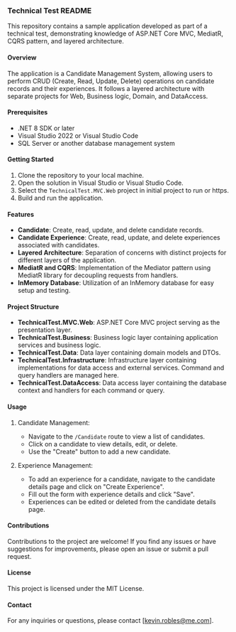 ### Technical Test README

This repository contains a sample application developed as part of a technical test, demonstrating knowledge of ASP.NET Core MVC, MediatR, CQRS pattern, and layered architecture.

#### Overview

The application is a Candidate Management System, allowing users to perform CRUD (Create, Read, Update, Delete) operations on candidate records and their experiences. It follows a layered architecture with separate projects for Web, Business logic, Domain, and DataAccess.

#### Prerequisites

- .NET 8 SDK or later
- Visual Studio 2022 or Visual Studio Code
- SQL Server or another database management system

#### Getting Started

1. Clone the repository to your local machine.
2. Open the solution in Visual Studio or Visual Studio Code.
3. Select the `TechnicalTest.MVC.Web` project in initial project to run or https.
4. Build and run the application.

#### Features

- **Candidate**: Create, read, update, and delete candidate records.
- **Candidate Experience**: Create, read, update, and delete experiences associated with candidates.
- **Layered Architecture**: Separation of concerns with distinct projects for different layers of the application.
- **MediatR and CQRS**: Implementation of the Mediator pattern using MediatR library for decoupling requests from handlers.
- **InMemory Database**: Utilization of an InMemory database for easy setup and testing.

#### Project Structure

- **TechnicalTest.MVC.Web**: ASP.NET Core MVC project serving as the presentation layer.
- **TechnicalTest.Business**: Business logic layer containing application services and business logic.
- **TechnicalTest.Data**: Data layer containing domain models and DTOs.
- **TechnicalTest.Infrastructure**: Infrastructure layer containing implementations for data access and external services. Command and query handlers are managed here.
- **TechnicalTest.DataAccess**: Data access layer containing the database context and handlers for each command or query.

#### Usage

1. Candidate Management:

   - Navigate to the `/Candidate` route to view a list of candidates.
   - Click on a candidate to view details, edit, or delete.
   - Use the "Create" button to add a new candidate.
   
2. Experience Management:

   - To add an experience for a candidate, navigate to the candidate details page and click on "Create Experience".
   - Fill out the form with experience details and click "Save".
   - Experiences can be edited or deleted from the candidate details page.

#### Contributions

Contributions to the project are welcome! If you find any issues or have suggestions for improvements, please open an issue or submit a pull request.

#### License

This project is licensed under the MIT License.

#### Contact

For any inquiries or questions, please contact [kevin.robles@me.com].